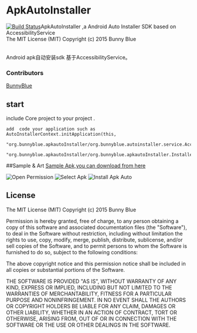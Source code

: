 # ApkAutoInstaller
[![Build Status](https://travis-ci.org/bunnyblue/ApkAutoInstaller.svg?branch=master)](https://travis-ci.org/bunnyblue/ApkAutoInstaller)ApkAutoInstaller ,a  Android  Auto Installer SDK based on AccessibilityService<br>The MIT License (MIT) Copyright (c) 2015 Bunny Blue

  <br>Android apk自动安装sdk 基于AccessibilityService。</br>




### Contributors

[BunnyBlue](https://github.com/bunnyblue)<br>

##  start
 include Core  project  to your  project
.

````
add  code your application such as
AutoInstallerContext.initApplication(this,
      "org.bunnyblue.apkautoInstaller/org.bunnyblue.autoinstaller.service.AccessibilityServices",
      "org.bunnyblue.apkautoInstaller/org.bunnyblue.apkautoInstaller.InstallerActivity");

````

##Sample & Art
<a href="https://github.com/bunnyblue/ApkAutoInstaller/blob/master/art/ApkAutoInstaller.apk.apk">
  Sample Apk,you can download from here
</a>

![Open Permission](https://github.com/bunnyblue/ApkAutoInstaller/raw/master/art/setting.png)
![Select Apk](https://github.com/bunnyblue/ApkAutoInstaller/raw/master/art/step1.png)
![Install Apk Auto](https://github.com/bunnyblue/ApkAutoInstaller/raw/master/art/step2.png)
## License
The MIT License (MIT) Copyright (c) 2015 Bunny Blue



Permission is hereby granted, free of charge, to any person obtaining a copy
of this software and associated documentation files (the "Software"), to deal
in the Software without restriction, including without limitation the rights
to use, copy, modify, merge, publish, distribute, sublicense, and/or sell
copies of the Software, and to permit persons to whom the Software is
furnished to do so, subject to the following conditions:

The above copyright notice and this permission notice shall be included in all
copies or substantial portions of the Software.

THE SOFTWARE IS PROVIDED "AS IS", WITHOUT WARRANTY OF ANY KIND, EXPRESS OR
IMPLIED, INCLUDING BUT NOT LIMITED TO THE WARRANTIES OF MERCHANTABILITY,
FITNESS FOR A PARTICULAR PURPOSE AND NONINFRINGEMENT. IN NO EVENT SHALL THE
AUTHORS OR COPYRIGHT HOLDERS BE LIABLE FOR ANY CLAIM, DAMAGES OR OTHER
LIABILITY, WHETHER IN AN ACTION OF CONTRACT, TORT OR OTHERWISE, ARISING FROM,
OUT OF OR IN CONNECTION WITH THE SOFTWARE OR THE USE OR OTHER DEALINGS IN THE
SOFTWARE.
